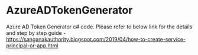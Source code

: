# AzureADTokenGenerator
Azure AD Token Generator c# code. 
Please refer to below link for the details and step by step guide - https://sanganakauthority.blogspot.com/2019/04/how-to-create-service-principal-or-app.html

